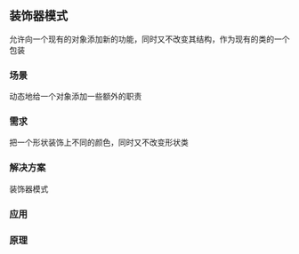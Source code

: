 ## 装饰器模式
允许向一个现有的对象添加新的功能，同时又不改变其结构，作为现有的类的一个包装

### 场景
动态地给一个对象添加一些额外的职责

### 需求
把一个形状装饰上不同的颜色，同时又不改变形状类

### 解决方案
装饰器模式

### 应用


### 原理